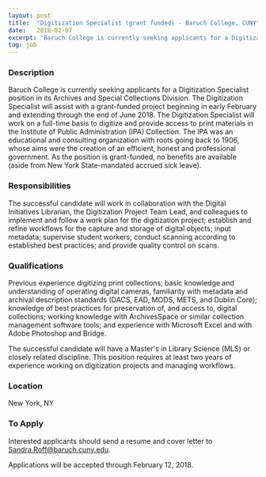 ```yaml
---
layout: post
title:  "Digitization Specialist (grant funded) - Baruch College, CUNY"
date:   2018-02-07
excerpt: "Baruch College is currently seeking applicants for a Digitization Specialist position in its Archives and Special Collections Division. The Digitization Specialist will assist with a grant-funded project beginning in early February and extending through the end of June 2018. The Digitization Specialist will work on a full-time basis to digitize..."
tag: job
---
```


### Description   

Baruch College is currently seeking applicants for a Digitization Specialist position in its Archives and Special Collections Division. The Digitization Specialist will assist with a grant-funded project beginning in early February and extending through the end of June 2018.  The Digitization Specialist will work on a full-time basis to digitize and provide access to print materials in the Institute of Public Administration (IPA) Collection. The IPA was an educational and consulting organization with roots going back to 1906, whose aims were the creation of an efficient, honest and professional government. As the position is grant-funded, no benefits are available (aside from New York State-mandated accrued sick leave).


### Responsibilities   

The successful candidate will work in collaboration with the Digital Initiatives Librarian, the Digitization Project Team Lead, and colleagues to implement and follow a work plan for the digitization project; establish and refine workflows for the capture and storage of digital objects; input metadata; supervise student workers; conduct scanning according to established best practices; and provide quality control on scans.


### Qualifications   

Previous experience digitizing print collections; basic knowledge and understanding of operating digital cameras, familiarity with metadata and archival description standards (DACS, EAD, MODS, METS, and Dublin Core); knowledge of best practices for preservation of, and access to, digital collections; working knowledge with ArchivesSpace or similar collection management software tools; and experience with Microsoft Excel and with Adobe Photoshop and Bridge.

The successful candidate will have a Master's in Library Science (MLS) or closely related discipline. This position requires at least two years of experience working on digitization projects and managing workflows.




### Location   

New York, NY




### To Apply   

Interested applicants should send a resume and cover letter to Sandra.Roff@baruch.cuny.edu.

Applications will be accepted through February 12, 2018.





